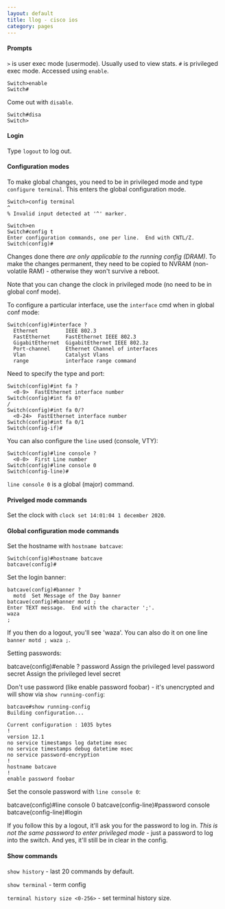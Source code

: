 ```yaml
---
layout: default
title: llog - cisco ios
category: pages
---
```


#### Prompts

`>` is user exec mode (usermode). Usually used to view stats. `#` is privileged exec mode. Accessed using `enable`.

    Switch>enable
    Switch#

Come out with `disable`.

    Switch#disa
    Switch>

#### Login

Type `logout` to log out.

#### Configuration modes

To make global changes, you need to be in privileged mode and type `configure terminal`. This enters the global configuration mode.

    Switch>config terminal
    ^
    % Invalid input detected at '^' marker.
      
    Switch>en
    Switch#config t
    Enter configuration commands, one per line.  End with CNTL/Z.
    Switch(config)#

Changes done there *are only applicable to the running config (DRAM)*. To make the changes permanent, they need to be copied to NVRAM (non-volatile RAM) - otherwise they won't survive a reboot.

Note that you can change the clock in privileged mode (no need to be in global conf mode).

To configure a particular interface, use the `interface` cmd when in global conf mode:

    Switch(config)#interface ?
      Ethernet         IEEE 802.3
      FastEthernet     FastEthernet IEEE 802.3
      GigabitEthernet  GigabitEthernet IEEE 802.3z
      Port-channel     Ethernet Channel of interfaces
      Vlan             Catalyst Vlans
      range            interface range command

Need to specify the type and port:

    Switch(config)#int fa ?
      <0-9>  FastEthernet interface number
    Switch(config)#int fa 0?
    /  
    Switch(config)#int fa 0/?
      <0-24>  FastEthernet interface number
    Switch(config)#int fa 0/1
    Switch(config-if)#

You can also configure the `line` used (console, VTY):

    Switch(config)#line console ?
      <0-0>  First Line number
    Switch(config)#line console 0
    Switch(config-line)#

`line console 0` is a global (major) command.

#### Privelged mode commands

Set the clock with `clock set 14:01:04 1 december 2020`.

#### Global configuration mode commands

Set the hostname with `hostname batcave`:

    Switch(config)#hostname batcave
    batcave(config)#

Set the login banner:

    batcave(config)#banner ?
      motd  Set Message of the Day banner
    batcave(config)#banner motd ;
    Enter TEXT message.  End with the character ';'.
    waza
    ;

If you then do a logout, you'll see 'waza'. You can also do it on one line `banner motd ; waza ;`.

Setting passwords:

batcave(config)#enable ?
  password  Assign the privileged level password
  secret    Assign the privileged level secret

Don't use password (like enable password foobar) - it's unencrypted and will show via `show running-config`:

    batcave#show running-config
    Building configuration...
    
    Current configuration : 1035 bytes
    !
    version 12.1
    no service timestamps log datetime msec
    no service timestamps debug datetime msec
    no service password-encryption
    !
    hostname batcave
    !
    enable password foobar

Set the console password with `line console 0`:

batcave(config)#line console 0
batcave(config-line)#password console
batcave(config-line)#login

If you follow this by a logout, it'll ask you for the password to log in. *This is not the same password to enter privileged mode* - just a password to log into the switch. And yes, it'll still be in clear in the config.
#### Show commands

`show history` - last 20 commands by default.

`show terminal` - term config

`terminal history size <0-256>` - set terminal history size.
